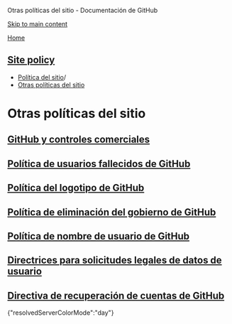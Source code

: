 Otras políticas del sitio - Documentación de GitHub

[Skip to main content](#main-content)

[Home](/es)

[Site policy](/es/site-policy)
----------

* [Política del sitio](/es/site-policy)/
* [Otras políticas del sitio](/es/site-policy/other-site-policies)

Otras políticas del sitio
==========

[GitHub y controles comerciales](/es/site-policy/other-site-policies/github-and-trade-controls)
----------

[Política de usuarios fallecidos de GitHub](/es/site-policy/other-site-policies/github-deceased-user-policy)
----------

[Política del logotipo de GitHub](/es/site-policy/other-site-policies/github-logo-policy)
----------

[Política de eliminación del gobierno de GitHub](/es/site-policy/other-site-policies/github-government-takedown-policy)
----------

[Política de nombre de usuario de GitHub](/es/site-policy/other-site-policies/github-username-policy)
----------

[Directrices para solicitudes legales de datos de usuario](/es/site-policy/other-site-policies/guidelines-for-legal-requests-of-user-data)
----------

[Directiva de recuperación de cuentas de GitHub](/es/site-policy/other-site-policies/github-account-recovery-policy)
----------

{"resolvedServerColorMode":"day"}
